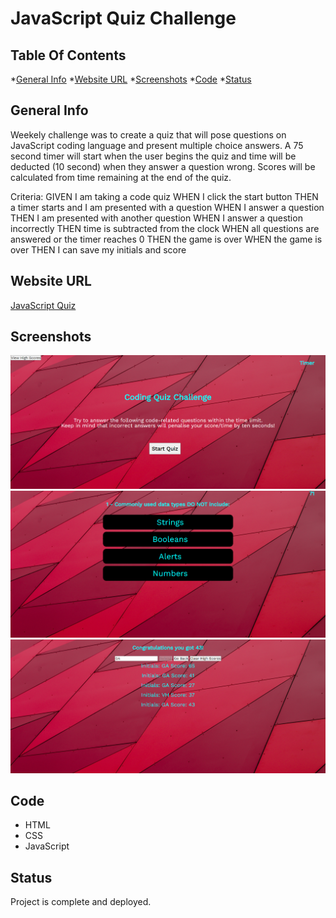# JavaScript Quiz Challenge

## Table Of Contents
*[General Info](#general-info)
*[Website URL](#URL)
*[Screenshots](#screnshots)
*[Code](#code)
*[Status](#status)

## General Info
Weekely challenge was to create a quiz that will pose questions on JavaScript coding language and present multiple choice answers. A 75 second timer will start when the user begins the quiz and time will be deducted (10 second) when  they answer a question wrong. Scores will be calculated from time remaining at the end of the quiz.

Criteria:
GIVEN I am taking a code quiz
WHEN I click the start button
THEN a timer starts and I am presented with a question
WHEN I answer a question
THEN I am presented with another question
WHEN I answer a question incorrectly
THEN time is subtracted from the clock
WHEN all questions are answered or the timer reaches 0
THEN the game is over
WHEN the game is over
THEN I can save my initials and score

## Website URL
[JavaScript Quiz](https://guyjiawei.github.io/js-quiz/)

## Screenshots
![Start Page](./assets/images/screencapture-1.png)
![Question Page](./assets/images/screencapture-2.png)
![High Scores Page](./assets/images/screencapture-3.png)

## Code 
* HTML
* CSS
* JavaScript

## Status
Project is complete and deployed.
